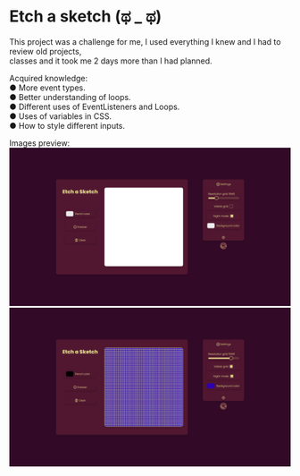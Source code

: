 # Etch a sketch \(ಥ \_ ಥ\)

This project was a challenge for me, I used everything I knew and I had to review old projects, </br>
classes and it took me 2 days more than I had planned.

Acquired knowledge:</br>
● More event types.</br>
● Better understanding of loops.</br>
● Different uses of EventListeners and Loops.</br>
● Uses of variables in CSS.</br>
● How to style different inputs.

Images preview:</br>
![](./Preview/Screen%20Shot%202022-05-30%20at%2006.16.29.png)
![](./Preview/Screen%20Shot%202022-05-30%20at%2006.18.30.png)
